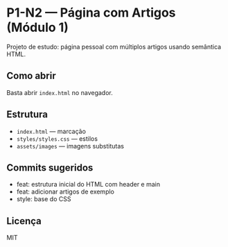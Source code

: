 # P1-N2 — Página com Artigos (Módulo 1)

Projeto de estudo: página pessoal com múltiplos artigos usando semântica
HTML.

## Como abrir

Basta abrir `index.html` no navegador.

## Estrutura

- `index.html` — marcação
- `styles/styles.css` — estilos
- `assets/images` — imagens substitutas

## Commits sugeridos

- feat: estrutura inicial do HTML com header e main
- feat: adicionar artigos de exemplo
- style: base do CSS

## Licença

MIT
